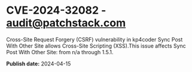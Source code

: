 # CVE-2024-32082 - audit@patchstack.com

Cross-Site Request Forgery (CSRF) vulnerability in kp4coder Sync Post With Other Site allows Cross-Site Scripting (XSS).This issue affects Sync Post With Other Site: from n/a through 1.5.1.



**Publish date:** 2024-04-15
